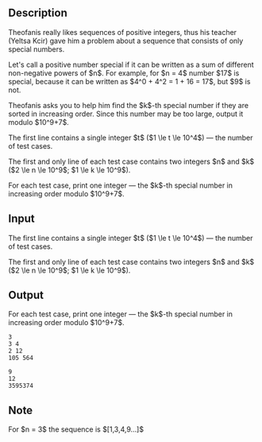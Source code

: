 ## Description

<div><p>Theofanis really likes sequences of positive integers, thus his teacher (Yeltsa Kcir) gave him a problem about a sequence that consists of only special numbers.</p><p>Let's call a positive number <span class="tex-font-style-it">special</span> if it can be written as a sum of <span class="tex-font-style-bf">different</span> non-negative powers of $n$. For example, for $n = 4$ number $17$ is special, because it can be written as $4^0 + 4^2 = 1 + 16 = 17$, but $9$ is not.</p><p>Theofanis asks you to help him find the $k$-th special number if they are sorted in increasing order. Since this number may be too large, output it modulo $10^9+7$.</p></div><div class="input-specification"><p>The first line contains a single integer $t$ ($1 \le t \le 10^4$)&nbsp;— the number of test cases.</p><p>The first and only line of each test case contains two integers $n$ and $k$ ($2 \le n \le 10^9$; $1 \le k \le 10^9$).</p></div><div class="output-specification"><p>For each test case, print one integer&nbsp;— the $k$-th special number in increasing order modulo $10^9+7$.</p></div>

## Input

<p>The first line contains a single integer $t$ ($1 \le t \le 10^4$)&nbsp;— the number of test cases.</p><p>The first and only line of each test case contains two integers $n$ and $k$ ($2 \le n \le 10^9$; $1 \le k \le 10^9$).</p>

## Output

<p>For each test case, print one integer&nbsp;— the $k$-th special number in increasing order modulo $10^9+7$.</p>





```input1
3
3 4
2 12
105 564
```




```output1
9
12
3595374
```



## Note

<p>For $n = 3$ the sequence is $[1,3,4,9...]$</p>
